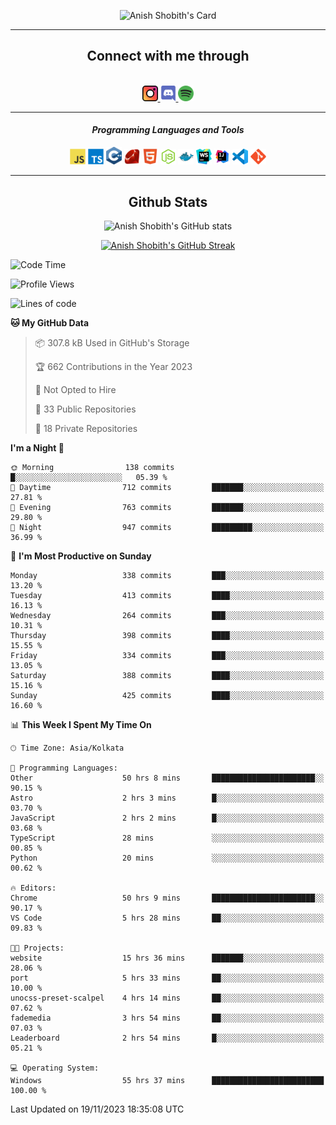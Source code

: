 <div align="center">

![Anish Shobith's Card](https://cardivo.vercel.app/api?name=Anish%20Shobith%20P%20S&description=Hi%20there%F0%9F%91%8B,%20I%20am%20a%2020-years-old.%20I%20am%20a%20Web%20and%20Application%20developer%20from%20India.%20Nice%20to%20meet%20you%20all.%20Looking%20forward%20to%20paritcipate%20with%20you.&image=https://i.imgur.com/WlQk3PY.jpg&&disableAnimation=true&site=https://anishshobithps.tech&pattern=plus&colorPattern=%23171616&backgroundColor=%231a1b26&instagram=anish_shobith&linkedin=Anish%20Shobith%20P%20S&fontColor=%23ffffff&iconColor=%23ffffff)

<hr>
 <h2> Connect with me through </h2>
<br>
<a href="https://www.instagram.com/anish_shobith/">
    <img alt="Anish Shobith's Instagram" width="25px" src="https://raw.githubusercontent.com/anishshobithps/anishshobithps/master/assets/socials/instagram.svg">
    </a>
    <a href="https://discord.gg/cWgDskT">
    <img alt="Anish Shobith's Discord", width="25px" src="https://raw.githubusercontent.com/anishshobithps/anishshobithps/master/assets/socials/discord.svg">
    </a>
    <a href="https://open.spotify.com/user/goshcrm0y9jzum2lffvu6f4hz">
    <img alt="Anish Shobith's Spotify", width="25px" src="https://raw.githubusercontent.com/anishshobithps/anishshobithps/master/assets/socials/spotify.svg">
    </a>
    <br>
    <hr>
    <h4> <i> Programming Languages and Tools </i> </h4>
    <img width="25px" src="https://raw.githubusercontent.com/anishshobithps/anishshobithps/master/assets/languages/javascript.svg">
    <img width="25px" src="https://raw.githubusercontent.com/anishshobithps/anishshobithps/master/assets/languages/typescript.svg">
    <img width="25px" src="https://raw.githubusercontent.com/anishshobithps/anishshobithps/master/assets/languages/cpp.svg">
    <img width="25px" src="https://raw.githubusercontent.com/anishshobithps/anishshobithps/master/assets/languages/ruby.svg">
    <img width="25px" src="https://raw.githubusercontent.com/anishshobithps/anishshobithps/master/assets/languages/html.svg">
    <img width="25px" src="https://raw.githubusercontent.com/anishshobithps/anishshobithps/master/assets/tools/nodejs.svg">
    <img width="25px" src="https://raw.githubusercontent.com/anishshobithps/anishshobithps/master/assets/tools/docker.svg">
    <img width="25px" src="https://raw.githubusercontent.com/anishshobithps/anishshobithps/master/assets/tools/webstorm.svg">
    <img width="25px" src="https://raw.githubusercontent.com/anishshobithps/anishshobithps/master/assets/tools/intellij.svg">
    <img width="25px" src="https://raw.githubusercontent.com/anishshobithps/anishshobithps/master/assets/tools/visualstudiocode.svg">
    <img width="25px" src="https://raw.githubusercontent.com/anishshobithps/anishshobithps/master/assets/tools/git.svg">
<hr>
 <h2> Github Stats </h2>

![Anish Shobith's GitHub stats](https://github-readme-stats-fk82.vercel.app/api?username=anishshobithps&show_icons=true&theme=tokyonight&count_private=true)

[![Anish Shobith's GitHub Streak](https://streak-stats.demolab.com?user=anishshobithps&theme=tokyonight&hide_border=true&border_radius=4.6)](https://git.io/streak-stats)

</div>

<!--START_SECTION:waka-->
![Code Time](http://img.shields.io/badge/Code%20Time-1%2C220%20hrs%2057%20mins-blue)

![Profile Views](http://img.shields.io/badge/Profile%20Views-4-blue)

![Lines of code](https://img.shields.io/badge/From%20Hello%20World%20I%27ve%20Written-571.7%20thousand%20lines%20of%20code-blue)

**🐱 My GitHub Data** 

> 📦 307.8 kB Used in GitHub's Storage 
 > 
> 🏆 662 Contributions in the Year 2023
 > 
> 🚫 Not Opted to Hire
 > 
> 📜 33 Public Repositories 
 > 
> 🔑 18 Private Repositories 
 > 
**I'm a Night 🦉** 

```text
🌞 Morning                138 commits         █░░░░░░░░░░░░░░░░░░░░░░░░   05.39 % 
🌆 Daytime                712 commits         ███████░░░░░░░░░░░░░░░░░░   27.81 % 
🌃 Evening                763 commits         ███████░░░░░░░░░░░░░░░░░░   29.80 % 
🌙 Night                  947 commits         █████████░░░░░░░░░░░░░░░░   36.99 % 
```
📅 **I'm Most Productive on Sunday** 

```text
Monday                   338 commits         ███░░░░░░░░░░░░░░░░░░░░░░   13.20 % 
Tuesday                  413 commits         ████░░░░░░░░░░░░░░░░░░░░░   16.13 % 
Wednesday                264 commits         ███░░░░░░░░░░░░░░░░░░░░░░   10.31 % 
Thursday                 398 commits         ████░░░░░░░░░░░░░░░░░░░░░   15.55 % 
Friday                   334 commits         ███░░░░░░░░░░░░░░░░░░░░░░   13.05 % 
Saturday                 388 commits         ████░░░░░░░░░░░░░░░░░░░░░   15.16 % 
Sunday                   425 commits         ████░░░░░░░░░░░░░░░░░░░░░   16.60 % 
```


📊 **This Week I Spent My Time On** 

```text
🕑︎ Time Zone: Asia/Kolkata

💬 Programming Languages: 
Other                    50 hrs 8 mins       ███████████████████████░░   90.15 % 
Astro                    2 hrs 3 mins        █░░░░░░░░░░░░░░░░░░░░░░░░   03.70 % 
JavaScript               2 hrs 2 mins        █░░░░░░░░░░░░░░░░░░░░░░░░   03.68 % 
TypeScript               28 mins             ░░░░░░░░░░░░░░░░░░░░░░░░░   00.85 % 
Python                   20 mins             ░░░░░░░░░░░░░░░░░░░░░░░░░   00.62 % 

🔥 Editors: 
Chrome                   50 hrs 9 mins       ███████████████████████░░   90.17 % 
VS Code                  5 hrs 28 mins       ██░░░░░░░░░░░░░░░░░░░░░░░   09.83 % 

🐱‍💻 Projects: 
website                  15 hrs 36 mins      ███████░░░░░░░░░░░░░░░░░░   28.06 % 
port                     5 hrs 33 mins       ██░░░░░░░░░░░░░░░░░░░░░░░   10.00 % 
unocss-preset-scalpel    4 hrs 14 mins       ██░░░░░░░░░░░░░░░░░░░░░░░   07.62 % 
fademedia                3 hrs 54 mins       ██░░░░░░░░░░░░░░░░░░░░░░░   07.03 % 
Leaderboard              2 hrs 54 mins       █░░░░░░░░░░░░░░░░░░░░░░░░   05.21 % 

💻 Operating System: 
Windows                  55 hrs 37 mins      █████████████████████████   100.00 % 
```


 Last Updated on 19/11/2023 18:35:08 UTC
<!--END_SECTION:waka-->
